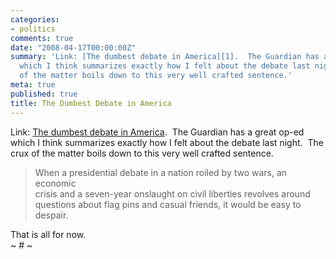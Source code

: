 ```yaml
---
categories:
- politics
comments: true
date: "2008-04-17T00:00:00Z"
summary: 'Link: [The dumbest debate in America][1].  The Guardian has a great op-ed
  which I think summarizes exactly how I felt about the debate last night.  The crux
  of the matter boils down to this very well crafted sentence.'
meta: true
published: true
title: The Dumbest Debate in America
---
```


Link: [The dumbest debate in America][1].  The Guardian has a great op-ed which I think summarizes exactly how I felt about the debate last night.  The crux of the matter boils down to this very well crafted sentence.

 [1]: http://commentisfree.guardian.co.uk/niall_stanage/2008/04/the_dumbest_debate_in_america.html "The dumbest debate in America? | Comment is free"

> When a presidential debate in a nation roiled by two wars, an economic  
> crisis and a seven-year onslaught on civil liberties revolves around  
> questions about flag pins and casual friends, it would be easy to  
> despair.

That is all for now.  
~ # ~